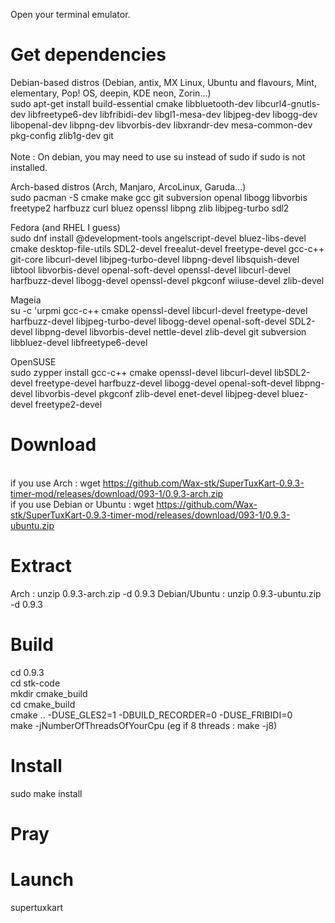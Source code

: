 Open your terminal emulator.

# Get dependencies
Debian-based distros (Debian, antix, MX Linux, Ubuntu and flavours, Mint, elementary, Pop! OS, deepin, KDE neon, Zorin...)
<br> sudo apt-get install build-essential cmake libbluetooth-dev libcurl4-gnutls-dev libfreetype6-dev libfribidi-dev libgl1-mesa-dev libjpeg-dev libogg-dev libopenal-dev libpng-dev libvorbis-dev libxrandr-dev mesa-common-dev pkg-config zlib1g-dev git
<br>
<br> Note : On debian, you may need to use su instead of sudo if sudo is not installed.

Arch-based distros  (Arch, Manjaro, ArcoLinux, Garuda...)
<br> sudo pacman -S cmake make gcc git subversion openal libogg libvorbis freetype2 harfbuzz curl bluez openssl libpng zlib libjpeg-turbo sdl2

Fedora (and RHEL I guess)
<br> sudo dnf install @development-tools angelscript-devel bluez-libs-devel cmake desktop-file-utils SDL2-devel freealut-devel freetype-devel gcc-c++ git-core libcurl-devel libjpeg-turbo-devel libpng-devel libsquish-devel libtool libvorbis-devel openal-soft-devel openssl-devel libcurl-devel harfbuzz-devel libogg-devel openssl-devel pkgconf wiiuse-devel zlib-devel

Mageia
<br> su -c 'urpmi gcc-c++ cmake openssl-devel libcurl-devel freetype-devel harfbuzz-devel libjpeg-turbo-devel libogg-devel openal-soft-devel SDL2-devel libpng-devel libvorbis-devel nettle-devel zlib-devel git subversion libbluez-devel libfreetype6-devel

OpenSUSE
<br> sudo zypper install gcc-c++ cmake openssl-devel libcurl-devel libSDL2-devel freetype-devel harfbuzz-devel libogg-devel openal-soft-devel libpng-devel  libvorbis-devel pkgconf zlib-devel enet-devel libjpeg-devel bluez-devel freetype2-devel

# Download
<br> if you use Arch : wget https://github.com/Wax-stk/SuperTuxKart-0.9.3-timer-mod/releases/download/093-1/0.9.3-arch.zip
<br> if you use Debian or Ubuntu : wget https://github.com/Wax-stk/SuperTuxKart-0.9.3-timer-mod/releases/download/093-1/0.9.3-ubuntu.zip

# Extract
Arch : unzip 0.9.3-arch.zip -d 0.9.3
Debian/Ubuntu : unzip 0.9.3-ubuntu.zip -d 0.9.3

# Build
cd 0.9.3
<br> cd stk-code
<br> mkdir cmake_build
<br> cd cmake_build
<br> cmake .. -DUSE_GLES2=1 -DBUILD_RECORDER=0 -DUSE_FRIBIDI=0
<br> make -jNumberOfThreadsOfYourCpu (eg if 8 threads : make -j8)

# Install
sudo make install

# Pray

# Launch
supertuxkart
